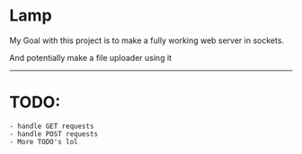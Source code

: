 # Lamp

My Goal with this project is to make a fully working web server in sockets.

And potentially make a file uploader using it

--------------

# TODO:
```
- handle GET requests
- handle POST requests
- More TODO's lol
```
